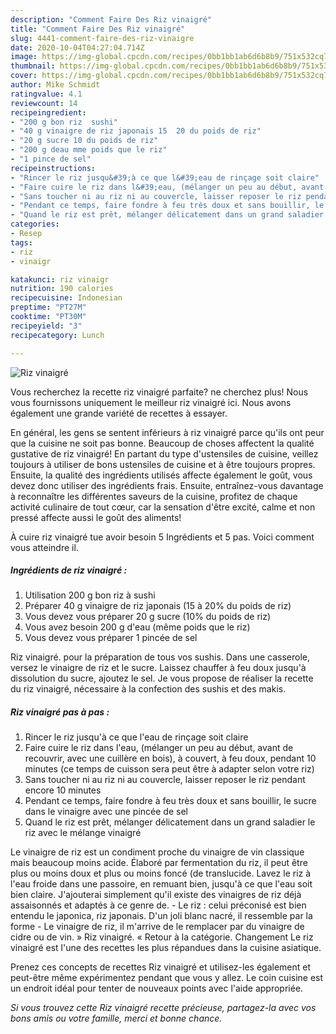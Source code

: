 ```yaml
---
description: "Comment Faire Des Riz vinaigré"
title: "Comment Faire Des Riz vinaigré"
slug: 4441-comment-faire-des-riz-vinaigre
date: 2020-10-04T04:27:04.714Z
image: https://img-global.cpcdn.com/recipes/0bb1bb1ab6d6b8b9/751x532cq70/riz-vinaigre-photo-principale-de-la-recette.jpg
thumbnail: https://img-global.cpcdn.com/recipes/0bb1bb1ab6d6b8b9/751x532cq70/riz-vinaigre-photo-principale-de-la-recette.jpg
cover: https://img-global.cpcdn.com/recipes/0bb1bb1ab6d6b8b9/751x532cq70/riz-vinaigre-photo-principale-de-la-recette.jpg
author: Mike Schmidt
ratingvalue: 4.1
reviewcount: 14
recipeingredient:
- "200 g bon riz  sushi"
- "40 g vinaigre de riz japonais 15  20 du poids de riz"
- "20 g sucre 10 du poids de riz"
- "200 g deau mme poids que le riz"
- "1 pince de sel"
recipeinstructions:
- "Rincer le riz jusqu&#39;à ce que l&#39;eau de rinçage soit claire"
- "Faire cuire le riz dans l&#39;eau, (mélanger un peu au début, avant de recouvrir, avec une cuillère en bois), à couvert, à feu doux, pendant 10 minutes (ce temps de cuisson sera peut être à adapter selon votre riz)"
- "Sans toucher ni au riz ni au couvercle, laisser reposer le riz pendant encore 10 minutes"
- "Pendant ce temps, faire fondre à feu très doux et sans bouillir, le sucre dans le vinaigre avec une pincée de sel"
- "Quand le riz est prêt, mélanger délicatement dans un grand saladier le riz avec le mélange vinaigré"
categories:
- Resep
tags:
- riz
- vinaigr

katakunci: riz vinaigr 
nutrition: 190 calories
recipecuisine: Indonesian
preptime: "PT27M"
cooktime: "PT30M"
recipeyield: "3"
recipecategory: Lunch

---
```



![Riz vinaigré](https://img-global.cpcdn.com/recipes/0bb1bb1ab6d6b8b9/751x532cq70/riz-vinaigre-photo-principale-de-la-recette.jpg)

Vous recherchez la recette riz vinaigré parfaite? ne cherchez plus! Nous vous fournissons uniquement le meilleur riz vinaigré ici. Nous avons également une grande variété de recettes à essayer.

En général, les gens se sentent inférieurs à riz vinaigré parce qu'ils ont peur que la cuisine ne soit pas bonne. Beaucoup de choses affectent la qualité gustative de riz vinaigré! En partant du type d'ustensiles de cuisine, veillez toujours à utiliser de bons ustensiles de cuisine et à être toujours propres. Ensuite, la qualité des ingrédients utilisés affecte également le goût, vous devez donc utiliser des ingrédients frais. Ensuite, entraînez-vous davantage à reconnaître les différentes saveurs de la cuisine, profitez de chaque activité culinaire de tout cœur, car la sensation d'être excité, calme et non pressé affecte aussi le goût des aliments!

<!--inarticleads1-->

À cuire riz vinaigré tue avoir besoin 5 Ingrédients et 5 pas. Voici comment vous atteindre il.

##### Ingrédients de riz vinaigré :

1. Utilisation 200 g bon riz à sushi
1. Préparer 40 g vinaigre de riz japonais (15 à 20% du poids de riz)
1. Vous devez vous préparer 20 g sucre (10% du poids de riz)
1. Vous avez besoin 200 g d&#39;eau (même poids que le riz)
1. Vous devez vous préparer 1 pincée de sel


Riz vinaigré. pour la préparation de tous vos sushis. Dans une casserole, versez le vinaigre de riz et le sucre. Laissez chauffer à feu doux jusqu&#39;à dissolution du sucre, ajoutez le sel. Je vous propose de réaliser la recette du riz vinaigré, nécessaire à la confection des sushis et des makis. 

<!--inarticleads2-->

##### Riz vinaigré pas à pas :

1. Rincer le riz jusqu&#39;à ce que l&#39;eau de rinçage soit claire
1. Faire cuire le riz dans l&#39;eau, (mélanger un peu au début, avant de recouvrir, avec une cuillère en bois), à couvert, à feu doux, pendant 10 minutes (ce temps de cuisson sera peut être à adapter selon votre riz)
1. Sans toucher ni au riz ni au couvercle, laisser reposer le riz pendant encore 10 minutes
1. Pendant ce temps, faire fondre à feu très doux et sans bouillir, le sucre dans le vinaigre avec une pincée de sel
1. Quand le riz est prêt, mélanger délicatement dans un grand saladier le riz avec le mélange vinaigré


Le vinaigre de riz est un condiment proche du vinaigre de vin classique mais beaucoup moins acide. Élaboré par fermentation du riz, il peut être plus ou moins doux et plus ou moins foncé (de translucide. Lavez le riz à l&#39;eau froide dans une passoire, en remuant bien, jusqu&#39;à ce que l&#39;eau soit bien claire. J&#39;ajouterai simplement qu&#39;il existe des vinaigres de riz déjà assaisonnés et adaptés à ce genre de. - Le riz : celui préconisé est bien entendu le japonica, riz japonais. D&#39;un joli blanc nacré, il ressemble par la forme - Le vinaigre de riz, il m&#39;arrive de le remplacer par du vinaigre de cidre ou de vin. » Riz vinaigré. « Retour à la catégorie. Changement  Le riz vinaigré est l&#39;une des recettes les plus répandues dans la cuisine asiatique. 

<!--inarticleads1-->

<p>
Prenez ces concepts de recettes Riz vinaigré et utilisez-les également et peut-être même expérimentez pendant que vous y allez. Le coin cuisine est un endroit idéal pour tenter de nouveaux points avec l'aide appropriée.
</p>

<p>
<i>Si vous trouvez cette Riz vinaigré recette précieuse, partagez-la avec vos bons amis ou votre famille, merci et bonne chance.</i>
</p>
